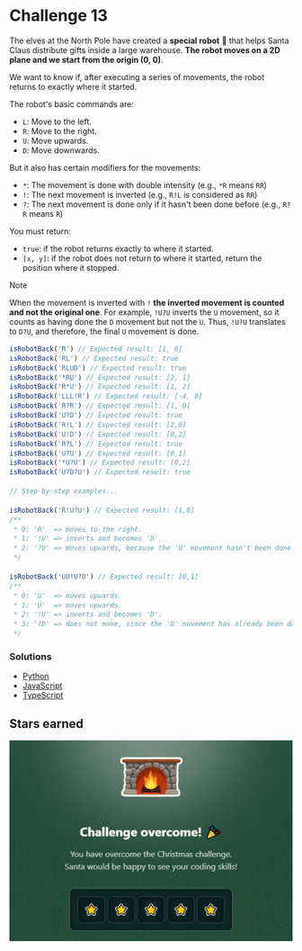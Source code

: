 # Challenge 13

The elves at the North Pole have created a **special robot** 🤖 that helps Santa Claus distribute gifts inside a large warehouse. **The robot moves on a 2D plane and we start from the origin (0, 0)**.

We want to know if, after executing a series of movements, the robot returns to exactly where it started.

The robot's basic commands are:

- `L`: Move to the left.
- `R`: Move to the right.
- `U`: Move upwards.
- `D`: Move downwards.

But it also has certain modifiers for the movements:

- `*`: The movement is done with double intensity (e.g., `*R` means `RR`)
- `!`: The next movement is inverted (e.g., `R!L` is considered as `RR`)
- `?`: The next movement is done only if it hasn't been done before (e.g., `R?R` means `R`)

You must return:

- `true`: if the robot returns exactly to where it started.
- `[x, y]`: if the robot does not return to where it started, return the position where it stopped.

> [!NOTE]
> When the movement is inverted with `!` **the inverted movement is counted and not the original one**. For example, `!U?U` inverts the `U` movement, so it counts as having done the `D` movement but not the `U`. Thus, `!U?U` translates to `D?U`, and therefore, the final `U` movement is done.

```js
isRobotBack('R') // Expected result: [1, 0]
isRobotBack('RL') // Expected result: true
isRobotBack('RLUD') // Expected result: true
isRobotBack('*RU') // Expected result: [2, 1]
isRobotBack('R*U') // Expected result: [1, 2]
isRobotBack('LLL!R') // Expected result: [-4, 0]
isRobotBack('R?R') // Expected result: [1, 0]
isRobotBack('U?D') // Expected result: true
isRobotBack('R!L') // Expected result: [2,0]
isRobotBack('U!D') // Expected result: [0,2]
isRobotBack('R?L') // Expected result: true
isRobotBack('U?U') // Expected result: [0,1]
isRobotBack('*U?U') // Expected result: [0,2]
isRobotBack('U?D?U') // Expected result: true

// Step-by-step examples...

isRobotBack('R!U?U') // Expected result: [1,0]
/**
 * 0: 'R'  => moves to the right.
 * 1: '!U' => inverts and becomes 'D'.
 * 2: '?U' => moves upwards, because the 'U' movement hasn't been done yet.
 */

isRobotBack('UU!U?D') // Expected result: [0,1]
/**
 * 0: 'U'  => moves upwards.
 * 1: 'U'  => moves upwards.
 * 2: '!U' => inverts and becomes 'D'.
 * 3: '?D' => does not move, since the 'D' movement has already been done.
 */
```

### Solutions

- [Python](./solution.py)
- [JavaScript](./solution.js)
- [TypeScript](./solution.ts)

## Stars earned

![5 stars](../../.github/13-challenge-stars.png)
